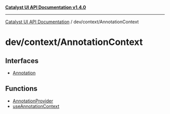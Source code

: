 [**Catalyst UI API Documentation v1.4.0**](../../../README.md)

---

[Catalyst UI API Documentation](../../../README.md) / dev/context/AnnotationContext

# dev/context/AnnotationContext

## Interfaces

- [Annotation](interfaces/Annotation.md)

## Functions

- [AnnotationProvider](functions/AnnotationProvider.md)
- [useAnnotationContext](functions/useAnnotationContext.md)
